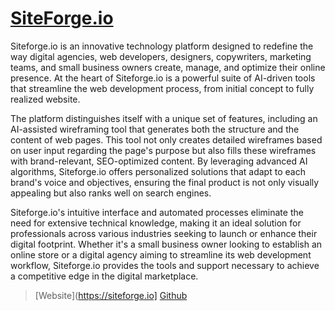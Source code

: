 
# [SiteForge.io](https://siteforge.io)

Siteforge.io is an innovative technology platform designed to redefine the way digital agencies, web developers, designers, copywriters, marketing teams, and small business owners create, manage, and optimize their online presence. At the heart of Siteforge.io is a powerful suite of AI-driven tools that streamline the web development process, from initial concept to fully realized website.

The platform distinguishes itself with a unique set of features, including an AI-assisted wireframing tool that generates both the structure and the content of web pages. This tool not only creates detailed wireframes based on user input regarding the page's purpose but also fills these wireframes with brand-relevant, SEO-optimized content. By leveraging advanced AI algorithms, Siteforge.io offers personalized solutions that adapt to each brand's voice and objectives, ensuring the final product is not only visually appealing but also ranks well on search engines.

Siteforge.io's intuitive interface and automated processes eliminate the need for extensive technical knowledge, making it an ideal solution for professionals across various industries seeking to launch or enhance their digital footprint. Whether it's a small business owner looking to establish an online store or a digital agency aiming to streamline its web development workflow, Siteforge.io provides the tools and support necessary to achieve a competitive edge in the digital marketplace.

> [Website](https://siteforge.io]
> [Github](https://github.com/apps/siteforge-app)
